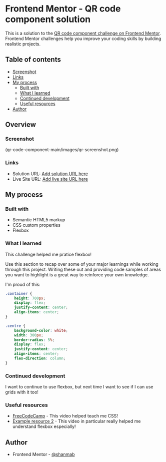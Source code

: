 # Frontend Mentor - QR code component solution

This is a solution to the [QR code component challenge on Frontend Mentor](https://www.frontendmentor.io/challenges/qr-code-component-iux_sIO_H). 
Frontend Mentor challenges help you improve your coding skills by building realistic projects. 

## Table of contents

  - [Screenshot](#screenshot)
  - [Links](#links)
- [My process](#my-process)
  - [Built with](#built-with)
  - [What I learned](#what-i-learned)
  - [Continued development](#continued-development)
  - [Useful resources](#useful-resources)
- [Author](#author)

## Overview

### Screenshot

(qr-code-component-main/images/qr-screenshot.png)

### Links

- Solution URL: [Add solution URL here](https://your-solution-url.com)
- Live Site URL: [Add live site URL here](https://your-live-site-url.com)

## My process

### Built with

- Semantic HTML5 markup
- CSS custom properties
- Flexbox

### What I learned

This challenge helped me pratice flexbox! 

Use this section to recap over some of your major learnings while working through this project. 
Writing these out and providing code samples of areas you want to highlight is a great way to reinforce your own knowledge.

I'm proud of this:

```css
.container {
    height: 700px;
    display: flex;
    justify-content: center;
    align-items: center;
}

.centre {
    background-color: white;
    width: 300px;
    border-radius: 5%;
    display: flex;
    justify-content: center;
    align-items: center;
    flex-direction: column;
}
```

### Continued development

I want to continue to use flexbox, but next time I want to see if I can use grids with it too! 

### Useful resources

- [FreeCodeCamp](https://youtu.be/OXGznpKZ_sA) - This video helped teach me CSS!
- [Example resource 2](https://youtu.be/phWxA89Dy94) - This video in particular really helped me understand flexbox especially!

## Author

- Frontend Mentor - [@shanmab](https://www.frontendmentor.io/profile/shanmab)

